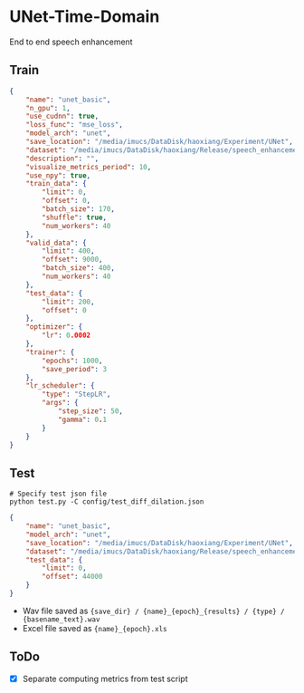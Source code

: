 # UNet-Time-Domain

End to end speech enhancement 

## Train

```json
{
    "name": "unet_basic",
    "n_gpu": 1,
    "use_cudnn": true,
    "loss_func": "mse_loss",
    "model_arch": "unet",
    "save_location": "/media/imucs/DataDisk/haoxiang/Experiment/UNet",
    "dataset": "/media/imucs/DataDisk/haoxiang/Release/speech_enhancement/release_0_-5_-10_-15_800_900",
    "description": "",
    "visualize_metrics_period": 10,
    "use_npy": true,
    "train_data": {
        "limit": 0,
        "offset": 0,
        "batch_size": 170,
        "shuffle": true,
        "num_workers": 40
    },
    "valid_data": {
        "limit": 400,
        "offset": 9000,
        "batch_size": 400,
        "num_workers": 40
    },
    "test_data": {
        "limit": 200,
        "offset": 0
    },
    "optimizer": {
        "lr": 0.0002
    },
    "trainer": {
        "epochs": 1000,
        "save_period": 3
    },
    "lr_scheduler": {
        "type": "StepLR",
        "args": {
            "step_size": 50,
            "gamma": 0.1
        }
    }
}
```

## Test

```shell
# Specify test json file
python test.py -C config/test_diff_dilation.json
```

```json
{
    "name": "unet_basic",
    "model_arch": "unet",
    "save_location": "/media/imucs/DataDisk/haoxiang/Experiment/UNet",
    "dataset": "/media/imucs/DataDisk/haoxiang/Release/speech_enhancement/release_0_-5_-10_-15_800_900",
    "test_data": {
        "limit": 0,
        "offset": 44000
    }
}
```

- Wav file saved as `{save_dir} / {name}_{epoch}_{results} / {type} / {basename_text}.wav`
- Excel file saved as `{name}_{epoch}.xls`


## ToDo

- [x] Separate computing metrics from test script
